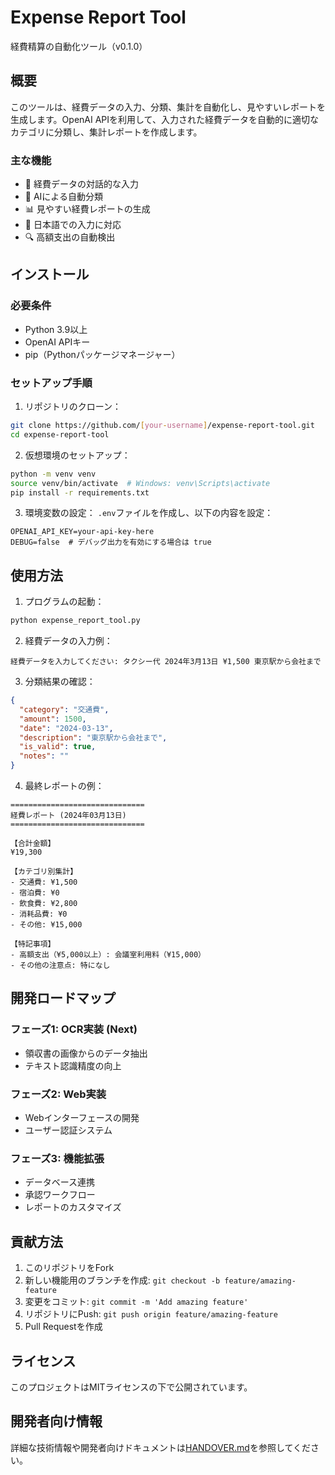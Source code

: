 # Expense Report Tool

経費精算の自動化ツール（v0.1.0）

## 概要

このツールは、経費データの入力、分類、集計を自動化し、見やすいレポートを生成します。OpenAI APIを利用して、入力された経費データを自動的に適切なカテゴリに分類し、集計レポートを作成します。

### 主な機能

- 🎯 経費データの対話的な入力
- 🤖 AIによる自動分類
- 📊 見やすい経費レポートの生成
- 🗾 日本語での入力に対応
- 🔍 高額支出の自動検出

## インストール

### 必要条件

- Python 3.9以上
- OpenAI APIキー
- pip（Pythonパッケージマネージャー）

### セットアップ手順

1. リポジトリのクローン：
```bash
git clone https://github.com/[your-username]/expense-report-tool.git
cd expense-report-tool
```

2. 仮想環境のセットアップ：
```bash
python -m venv venv
source venv/bin/activate  # Windows: venv\Scripts\activate
pip install -r requirements.txt
```

3. 環境変数の設定：
`.env`ファイルを作成し、以下の内容を設定：
```
OPENAI_API_KEY=your-api-key-here
DEBUG=false  # デバッグ出力を有効にする場合は true
```

## 使用方法

1. プログラムの起動：
```bash
python expense_report_tool.py
```

2. 経費データの入力例：
```
経費データを入力してください: タクシー代 2024年3月13日 ¥1,500 東京駅から会社まで
```

3. 分類結果の確認：
```json
{
  "category": "交通費",
  "amount": 1500,
  "date": "2024-03-13",
  "description": "東京駅から会社まで",
  "is_valid": true,
  "notes": ""
}
```

4. 最終レポートの例：
```
==============================
経費レポート (2024年03月13日)
==============================

【合計金額】
¥19,300

【カテゴリ別集計】
- 交通費: ¥1,500
- 宿泊費: ¥0
- 飲食費: ¥2,800
- 消耗品費: ¥0
- その他: ¥15,000

【特記事項】
- 高額支出（¥5,000以上）: 会議室利用料（¥15,000）
- その他の注意点: 特になし
```

## 開発ロードマップ

### フェーズ1: OCR実装 (Next)
- 領収書の画像からのデータ抽出
- テキスト認識精度の向上

### フェーズ2: Web実装
- Webインターフェースの開発
- ユーザー認証システム

### フェーズ3: 機能拡張
- データベース連携
- 承認ワークフロー
- レポートのカスタマイズ

## 貢献方法

1. このリポジトリをFork
2. 新しい機能用のブランチを作成: `git checkout -b feature/amazing-feature`
3. 変更をコミット: `git commit -m 'Add amazing feature'`
4. リポジトリにPush: `git push origin feature/amazing-feature`
5. Pull Requestを作成

## ライセンス

このプロジェクトはMITライセンスの下で公開されています。

## 開発者向け情報

詳細な技術情報や開発者向けドキュメントは[HANDOVER.md](HANDOVER.md)を参照してください。
